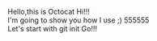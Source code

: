 Hello,this is Octocat Hi!!! <br />
I'm going to show you how I use ;) 555555  <br />
Let's start with git init Go!!!
